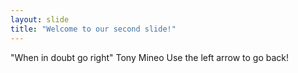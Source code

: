 ```yaml
---
layout: slide
title: "Welcome to our second slide!"
---
```

"When in doubt go right"  Tony Mineo
Use the left arrow to go back!

